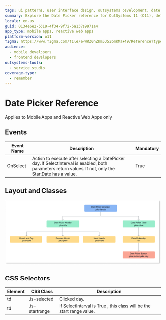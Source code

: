 ```yaml
---
tags: ui patterns, user interface design, outsystems development, date input, form elements
summary: Explore the Date Picker reference for OutSystems 11 (O11), detailing events, layout, and CSS selectors for mobile and reactive web apps.
locale: en-us
guid: 0134e6e2-5319-4f34-9f72-5a137e9971a4
app_type: mobile apps, reactive web apps
platform-version: o11
figma: https://www.figma.com/file/eFWRZ0nZhm5J5ibmKMak49/Reference?type=design&node-id=612%3A349&mode=design&t=xOFe93sVU3cU3chE-1
audience:
  - mobile developers
  - frontend developers
outsystems-tools:
  - service studio
coverage-type:
  - remember
---
```


# Date Picker Reference

<div class="info" markdown="1">

Applies to Mobile Apps and Reactive Web Apps only

</div>

## Events

| **Event Name** |  **Description** |  **Mandatory**  |
| ---|---|--- |  
| OnSelect | Action to execute after selecting a DatePicker day. If SelectInterval is enabled, both parameters return values. If not, only the StartDate has a value.  |  True  |
  
## Layout and Classes

![Diagram illustrating the layout and CSS classes of the Date Picker UI Pattern](images/datepicker-layout-classes-diag.png "Date Picker Layout and Classes Diagram")

## CSS Selectors

| **Element** |  **CSS Class** |  **Description**  |
|---|---|--- |
| td | .is-selected  | Clicked day. |
| td | .is-startrange  | If SelectInterval is True , this class will be the start range value.  |
